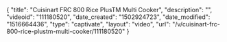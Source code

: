 {
    "title": "Cuisinart FRC 800 Rice PlusTM Multi Cooker",
    "description": "",
    "videoid": "111180520",
    "date_created": "1502924723",
    "date_modified": "1516664436",
    "type": "captivate",
    "layout": "video",
    "url": "\/v\/cuisinart-frc-800-rice-plustm-multi-cooker\/111180520"
}